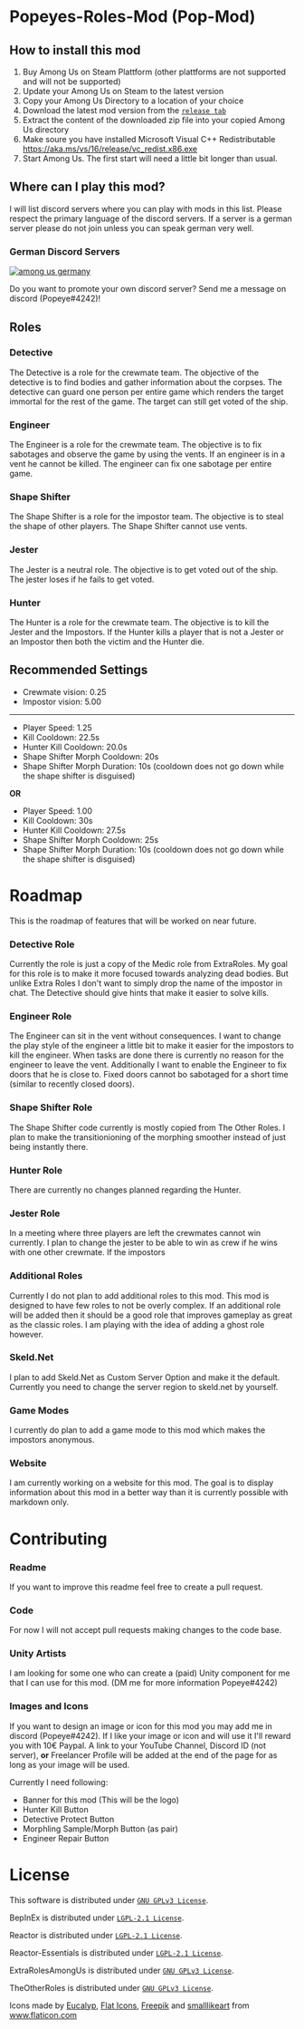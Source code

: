 # Popeyes-Roles-Mod (Pop-Mod)
## How to install this mod
1. Buy Among Us on Steam Plattform (other plattforms are not supported and will not be supported)
2. Update your Among Us on Steam to the latest version
3. Copy your Among Us Directory to a location of your choice
4. Download the latest mod version from the [`release tab`](https://github.com/Popeye4242/Popeyes-Roles-Mod/releases/latest)
5. Extract the content of the downloaded zip file into your copied Among Us directory
6. Make soure you have installed Microsoft Visual C++ Redistributable https://aka.ms/vs/16/release/vc_redist.x86.exe
7. Start Among Us. The first start will need a little bit longer than usual.


## Where can I play this mod?
I will list discord servers where you can play with mods in this list. Please respect the primary language of the discord servers. If a server is a german server please do not join unless you can speak german very well. 
### German Discord Servers
<a href="https://discord.gg/amongusde"><img alt="among us germany" src="https://user-images.githubusercontent.com/35311793/112790170-0a0f4d80-905f-11eb-9291-f273d940e992.png" /></a>

Do you want to promote your own discord server? Send me a message on discord (Popeye#4242)!

## Roles
### Detective
The Detective is a role for the crewmate team. The objective of the detective is to find bodies and gather information about the corpses. The detective can guard one person per entire game which renders the target immortal for the rest of the game. The target can still get voted of the ship.

### Engineer
The Engineer is a role for the crewmate team. The objective is to fix sabotages and observe the game by using the vents. If an engineer is in a vent he cannot be killed. The engineer can fix one sabotage per entire game. 

### Shape Shifter
The Shape Shifter is a role for the impostor team. The objective is to steal the shape of other players. The Shape Shifter cannot use vents.

### Jester
The Jester is a neutral role. The objective is to get voted out of the ship. The jester loses if he fails to get voted. 

### Hunter
The Hunter is a role for the crewmate team. The objective is to kill the Jester and the Impostors. If the Hunter kills a player that is not a Jester or an Impostor then both the victim and the Hunter die.

## Recommended Settings
- Crewmate vision: 0.25
- Impostor vision: 5.00
_____
- Player Speed: 1.25
- Kill Cooldown: 22.5s
- Hunter Kill Cooldown: 20.0s
- Shape Shifter Morph Cooldown: 20s
- Shape Shifter Morph Duration: 10s (cooldown does not go down while the shape shifter is disguised)
 
**OR**

- Player Speed: 1.00
- Kill Cooldown: 30s
- Hunter Kill Cooldown: 27.5s
- Shape Shifter Morph Cooldown: 25s
- Shape Shifter Morph Duration: 10s (cooldown does not go down while the shape shifter is disguised)

# Roadmap
This is the roadmap of features that will be worked on near future.
### Detective Role
Currently the role is just a copy of the Medic role from ExtraRoles. My goal for this role is to make it more focused towards analyzing dead bodies. But unlike Extra Roles I don't want to simply drop the name of the impostor in chat. The Detective should give hints that make it easier to solve kills.
### Engineer Role
The Engineer can sit in the vent without consequences. I want to change the play style of the engineer a little bit to make it easier for the impostors to kill the engineer. 
When tasks are done there is currently no reason for the engineer to leave the vent. Additionally I want to enable the Engineer to fix doors that he is close to. Fixed doors cannot bo sabotaged for a short time (similar to recently closed doors).
### Shape Shifter Role
The Shape Shifter code currently is mostly copied from The Other Roles. I plan to make the transitionioning of the morphing smoother instead of just being instantly there. 
### Hunter Role
There are currently no changes planned regarding the Hunter.
### Jester Role
In a meeting where three players are left the crewmates cannot win currently. I plan to change the jester to be able to win as crew if he wins with one other crewmate. If the impostors
### Additional Roles
Currently I do not plan to add additional roles to this mod. This mod is designed to have few roles to not be overly complex. If an additional role will be added then it should be a good role that improves gameplay as great as the classic roles. I am playing with the idea of adding a ghost role however.
### Skeld.Net
I plan to add Skeld.Net as Custom Server Option and make it the default. Currently you need to change the server region to skeld.net by yourself. 
### Game Modes
I currently do plan to add a game mode to this mod which makes the impostors anonymous. 
### Website
I am currently working on a website for this mod. The goal is to display information about this mod in a better way than it is currently possible with markdown only.

# Contributing
### Readme
If you want to improve this readme feel free to create a pull request.
### Code
For now I will not accept pull requests making changes to the code base.
### Unity Artists
I am looking for some one who can create a (paid) Unity component for me that I can use for this mod. (DM me for more information Popeye#4242)
### Images and Icons
If you want to design an image or icon for this mod you may add me in discord (Popeye#4242). If I like your image or icon and will use it I'll reward you with 10€ Paypal. A link to your YouTube Channel, Discord ID (not server), **or** Freelancer Profile will be added at the end of the page for as long as your image will be used. 

Currently I need following:
- Banner for this mod (This will be the logo)
- Hunter Kill Button
- Detective Protect Button
- Morphling Sample/Morph Button (as pair)
- Engineer Repair Button

# License
This software is distributed under [`GNU GPLv3 License`](https://github.com/NotHunter101/ExtraRolesAmongUs/blob/main/LICENSE). 

BepInEx is distributed under [`LGPL-2.1 License`](https://github.com/BepInEx/BepInEx/blob/master/LICENSE).

Reactor is distributed under [`LGPL-2.1 License`](https://github.com/NuclearPowered/Reactor/blob/master/LICENSE).  

Reactor-Essentials is distributed under [`LGPL-2.1 License`](https://github.com/DorCoMaNdO/Reactor-Essentials/blob/master/LICENSE).

ExtraRolesAmongUs is distributed under [`GNU GPLv3 License`](https://github.com/NotHunter101/ExtraRolesAmongUs/blob/main/LICENSE). 

TheOtherRoles is distributed under [`GNU GPLv3 License`](https://github.com/Eisbison/TheOtherRoles/blob/main/LICENSE). 

Icons made by <a href="https://www.flaticon.com/authors/eucalyp" title="Eucalyp">Eucalyp</a>, <a href="https://www.flaticon.com/authors/flat-icons" title="Flat Icons">Flat Icons</a>, <a href="https://www.freepik.com" title="Freepik">Freepik</a> and <a href="https://www.flaticon.com/authors/smalllikeart" title="smalllikeart">smalllikeart</a> from <a href="https://www.flaticon.com/" title="Flaticon">www.flaticon.com</a>
